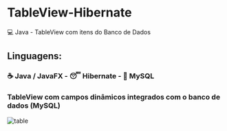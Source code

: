 # TableView-Hibernate
:computer: Java - TableView com itens do Banco de Dados

## Linguagens:
### :coffee: Java / JavaFX - :sleeping: Hibernate - :dolphin: MySQL

### TableView com campos dinâmicos integrados com o banco de dados (MySQL)
![table](https://user-images.githubusercontent.com/62938087/88089977-49e27480-cb63-11ea-9961-10e09cf564f2.png)

